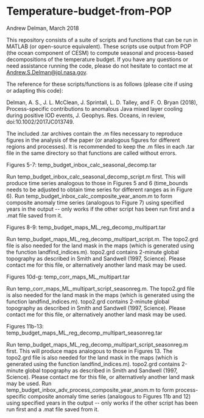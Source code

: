 # Temperature-budget-from-POP

Andrew Delman, March 2018

This repository consists of a suite of scripts and functions that can be run in MATLAB (or open-source equivalent).  These scripts use output from POP (the ocean component of CESM) to compute seasonal and process-based decompositions of the temperature budget.  If you have any questions or need assistance running the code, please do not hesitate to contact me at Andrew.S.Delman@jpl.nasa.gov.

The reference for these scripts/functions is as follows (please cite if using or adapting this code):

Delman, A. S., J. L. McClean, J. Sprintall, L. D. Talley, and F. O. Bryan (2018), Process-specific contributions to anomalous Java mixed layer cooling during positive IOD events, J. Geophys. Res. Oceans, in review, doi:10.1002/2017JC013749.

The included .tar archives contain the .m files necessary to reproduce figures in the analysis of the paper (or analogous figures for different regions and processes).  It is recommended to keep the .m files in each .tar file in the same directory so that functions are called without errors.


Figures 5-7: temp_budget_inbox_calc_seasonal_decomp.tar

Run temp_budget_inbox_calc_seasonal_decomp_script.m first.
This will produce time series analogous to those in Figures 5 and 6 (time_bounds needs to be adjusted to obtain time series for different ranges as in Figure 6).
Run temp_budget_inbox_calc_composite_year_anom.m to form composite anomaly time series (analogous to Figure 7) using specified years in the output -- only works if the other script has been run first and a .mat file saved from it.


Figures 8-9: temp_budget_maps_ML_reg_decomp_multipart.tar

Run temp_budget_maps_ML_reg_decomp_multipart_script.m.
The topo2.grd file is also needed for the land mask in the maps (which is generated using the function landfind_indices.m).  topo2.grd contains 2-minute global topography as described in Smith and Sandwell (1997, Science).  Please contact me for this file, or alternatively another land mask may be used.


Figures 10d-g: temp_corr_maps_ML_multipart.tar

Run temp_corr_maps_ML_multipart_script_seasonreg.m.
The topo2.grd file is also needed for the land mask in the maps (which is generated using the function landfind_indices.m).  topo2.grd contains 2-minute global topography as described in Smith and Sandwell (1997, Science).  Please contact me for this file, or alternatively another land mask may be used.


Figures 11b-13: temp_budget_maps_ML_reg_decomp_multipart_seasonreg.tar

Run temp_budget_maps_ML_reg_decomp_multipart_script_seasonreg.m first.
This will produce maps analogous to those in Figures 13.
The topo2.grd file is also needed for the land mask in the maps (which is generated using the function landfind_indices.m).  topo2.grd contains 2-minute global topography as described in Smith and Sandwell (1997, Science).  Please contact me for this file, or alternatively another land mask may be used.
Run temp_budget_inbox_adv_process_composite_year_anom.m to form process-specific composite anomaly time series (analogous to Figures 11b and 12) using specified years in the output -- only works if the other script has been run first and a .mat file saved from it.
